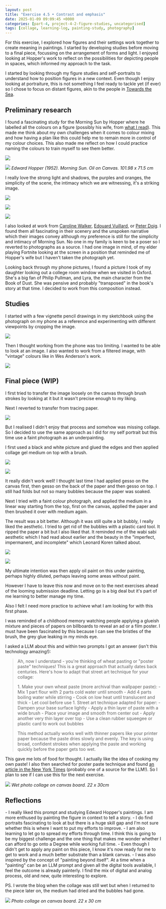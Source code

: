 ```yaml
---
layout: post
title: "Exercise 4.5 • Contrast and emphasis"
date: 2025-01-09 09:09:45 +0000
categories: [part-4, project-4-2-figure-studies, uncategorised]
tags: [collage, learning-log, painting-study, photography]
---
```


For this exercise, I explored how figures and their settings work together to create meaning in paintings. I started by developing studies before moving to a final piece, focussing on the arrangement of forms and light. I enjoyed looking at Hopper's work to reflect on the possibilities for depicting people in spaces, which informed my approach to the task.

<!-- /wp:paragraph --><!-- wp:paragraph -->

I started by looking through my figure studies and self-portraits to understand how to position figures in a new context. Even though I enjoy looking at portraiture, this is not something I feel ready to tackle yet (if ever) so I chose to focus on distant figures, akin to the people in [Towards the Sea](https://spaces.oca.ac.uk/gaellelog/category/coursework/part-3/exercise-3-5-larger-perspective-study/).

<!-- /wp:paragraph --><!-- wp:heading -->
## Preliminary research
<!-- /wp:heading --><!-- wp:paragraph -->

I found a fascinating study for the Morning Sun by Hopper where he labelled all the colours on a figure (possibly his wife, from [what I read](https://whitney.org/artists/621)). This made me think about my own challenges when it comes to colour mixing and how having a plan like this could help me to remain more in control of my colour choices. This also made me reflect on how I could practice naming the colours to train myself to see them better.

<!-- /wp:paragraph --><!-- wp:image {"sizeSlug":"large"} -->
![](https://whitneymedia.org/assets/artwork/6250/70_291_cropped.jpeg)
<!-- /wp:image --><!-- wp:image {"sizeSlug":"large"} -->
![](https://www.artchive.com/wp-content/uploads/2023/04/Morning-Sun-Hopper-Edward-1952-2.jpg)
_Edward Hopper (1952). Morning Sun. Oil on Canvas. 101.98 x 71.5 cm_
<!-- /wp:image --><!-- wp:paragraph -->

I really love the strong light and shadows, the purples and oranges, the simplicity of the scene, the intimacy which we are witnessing, it's a striking image.

<!-- /wp:paragraph --><!-- wp:columns -->
<!-- wp:column -->
<!-- wp:image {"sizeSlug":"large"} -->
![](https://cdn2.oceansbridge.com/2017/09/06184642/The-Flowered-Dress-Edouard-Vuillard-oil-painting.jpg)
<!-- /wp:image -->
<!-- /wp:column --><!-- wp:column -->
<!-- wp:image {"sizeSlug":"large"} -->
![](https://www.singulart.com/blog/wp-content/uploads/2024/02/Blotter.jpg)
<!-- /wp:image -->
<!-- /wp:column --><!-- wp:column -->
<!-- wp:image {"sizeSlug":"large"} -->
![](https://s3-eu-west-1.amazonaws.com/ngs-mw-prod/6/20/17/271026/271026.jpg)
<!-- /wp:image -->
<!-- /wp:column -->
<!-- /wp:columns --><!-- wp:paragraph -->

I also looked at work from [Caroline Walker](https://www.instagram.com/carolinewalkerartist/?hl=en), [Edouard Vuillard](https://cdn2.oceansbridge.com/2017/09/06184642/The-Flowered-Dress-Edouard-Vuillard-oil-painting.jpg), or [Peter Doig](https://www.instagram.com/peterdoig/). I found them all fascinating in their scenery and the unspoken narrative which their images convey although my preference is still for the simplicity and intimacy of Morning Sun. No one in my family is keen to be a poser so I reverted to photographs as a source. I had one image in mind, of my elder playing Fortnite looking at the screen in a position that reminded me of Hopper's wife but I haven't taken the photograph yet.

<!-- /wp:paragraph --><!-- wp:paragraph -->

Looking back through my phone pictures, I found a picture I took of my daughter looking out a college room window when we visited in Oxford. She's a big fan of Philip Pullman, and Lyra, the main character from the Book of Dust. She was pensive and probably "transposed" in the book's story at that time. I decided to work from this composition instead.

<!-- /wp:paragraph --><!-- wp:heading -->
## Studies
<!-- /wp:heading --><!-- wp:paragraph -->

I started with a few vignette pencil drawings in my sketchbook using the photograph on my phone as a reference and experimenting with different viewpoints by cropping the image.

<!-- /wp:paragraph --><!-- wp:image {"id":1361,"sizeSlug":"large"} -->
![](https://spaces.oca.ac.uk/gaellelog/wp-content/uploads/sites/5355/2025/01/document_2025-01-09_063547-1.jpg)
<!-- /wp:image --><!-- wp:paragraph -->

Then I thought working from the phone was too limiting. I wanted to be able to look at an image. I also wanted to work from a filtered image, with "vintage" colours like in Wes Anderson's work.

<!-- /wp:paragraph --><!-- wp:image {"id":1362,"sizeSlug":"large"} -->
![](https://spaces.oca.ac.uk/gaellelog/wp-content/uploads/sites/5355/2025/01/img_8783.jpg)
<!-- /wp:image --><!-- wp:heading -->
## Final piece (WIP)
<!-- /wp:heading --><!-- wp:paragraph -->

I first tried to transfer the image loosely on the canvas through brush strokes by looking at it but it wasn't precise enough to my liking.

<!-- /wp:paragraph --><!-- wp:paragraph -->

Next I reverted to transfer from tracing paper.

<!-- /wp:paragraph --><!-- wp:image {"id":1363,"sizeSlug":"large"} -->
![](https://spaces.oca.ac.uk/gaellelog/wp-content/uploads/sites/5355/2025/01/apc_0081-1.jpg)
<!-- /wp:image --><!-- wp:paragraph -->

But I realised I didn't enjoy that process and somehow was missing collage. So I decided to use the same approach as I did for my self portrait but this time use a faint photograph as an underpainting.

<!-- /wp:paragraph --><!-- wp:paragraph -->

I first used a black and white picture and glued the edges and then applied collage gel medium on top with a brush.

<!-- /wp:paragraph --><!-- wp:gallery {"linkTo":"none"} -->
<!-- wp:image {"id":1365,"sizeSlug":"large","linkDestination":"none"} -->
![](https://spaces.oca.ac.uk/gaellelog/wp-content/uploads/sites/5355/2025/01/img_8778.jpg)
<!-- /wp:image --><!-- wp:image {"id":1364,"sizeSlug":"large","linkDestination":"none"} -->
![](https://spaces.oca.ac.uk/gaellelog/wp-content/uploads/sites/5355/2025/01/img_8777.jpg)
<!-- /wp:image -->
<!-- /wp:gallery --><!-- wp:paragraph -->

It really didn't work well! I thought last time I had applied gesso on the canvas first, then gesso on the back of the paper and then gesso on top. I still had folds but not so many bubbles because the paper was soaked.

<!-- /wp:paragraph --><!-- wp:paragraph -->

Next I tried with a faint colour photograph, and applied the medium in a linear way starting from the top, first on the canvas, applied the paper and then brushed it over with medium again.

<!-- /wp:paragraph --><!-- wp:paragraph -->

The result was a bit better. Although it was still quite a bit bubbly, I really liked the aesthetic. I tried to get rid of the bubbles with a plastic card tool. It ripped the paper a bit but I also liked that. It reminded me of the wabi sabi aesthetic which I had read about earlier and the beauty in the "imperfect, impermanent, and incomplete" which Leonard Koren talked about.

<!-- /wp:paragraph --><!-- wp:paragraph -->

<!-- /wp:paragraph --><!-- wp:gallery {"linkTo":"none"} -->
<!-- wp:image {"id":1367,"sizeSlug":"large","linkDestination":"none"} -->
![](https://spaces.oca.ac.uk/gaellelog/wp-content/uploads/sites/5355/2025/01/img_8786-1.jpg)
<!-- /wp:image --><!-- wp:image {"id":1366,"sizeSlug":"large","linkDestination":"none"} -->
![](https://spaces.oca.ac.uk/gaellelog/wp-content/uploads/sites/5355/2025/01/img_8779.jpg)
<!-- /wp:image -->
<!-- /wp:gallery --><!-- wp:paragraph -->

My ultimate intention was then apply oil paint on this under painting, perhaps highly diluted, perhaps leaving some areas without paint.

<!-- /wp:paragraph --><!-- wp:paragraph -->

However I have to leave this now and move on to the next exercises ahead of the looming submission deadline. Letting go is a big deal but it's part of me learning to better manage my time.

<!-- /wp:paragraph --><!-- wp:paragraph -->

Also I felt I need more practice to achieve what I am looking for with this first phase.

<!-- /wp:paragraph --><!-- wp:paragraph -->

I was reminded of a childhood memory watching people applying a glueish mixture and pieces of papers on billboards to reveal an ad or a film poster. I must have been fascinated by this because I can see the bristles of the brush, the grey glue leaking in my minds eye.

<!-- /wp:paragraph --><!-- wp:paragraph -->

I asked a LLM about this and within two prompts I got an answer (isn't this technology amazing!):

<!-- /wp:paragraph --><!-- wp:quote -->

> <!-- wp:paragraph -->
> 
> Ah, now I understand - you're thinking of wheat pasting or "poster paste" techniques! This is a great approach that actually dates back centuries. Here's how to adapt that street art technique for your collage:
> 
> <!-- /wp:paragraph --><!-- wp:list {"ordered":true} -->
> <!-- wp:list-item -->1. Make your own wheat paste (more archival than wallpaper paste):
> <!-- /wp:list-item -->
> <!-- /wp:list --><!-- wp:list -->
> <!-- wp:list-item -->- Mix 1 part flour with 2 parts cold water until smooth
> <!-- /wp:list-item --><!-- wp:list-item -->- Add 4 parts boiling water while stirring
> <!-- /wp:list-item --><!-- wp:list-item -->- Cook on low heat until translucent and thick
> <!-- /wp:list-item --><!-- wp:list-item -->- Let cool before use
> <!-- /wp:list-item -->
> <!-- /wp:list --><!-- wp:list {"ordered":true} -->
> <!-- wp:list-item -->1. Street art technique adapted for paper:
> <!-- /wp:list-item -->
> <!-- /wp:list --><!-- wp:list -->
> <!-- wp:list-item -->- Dampen your base surface lightly
> <!-- /wp:list-item --><!-- wp:list-item -->- Apply a thin layer of paste with a wide brush
> <!-- /wp:list-item --><!-- wp:list-item -->- Place your image and smooth from center out
> <!-- /wp:list-item --><!-- wp:list-item -->- Apply another very thin layer over top
> <!-- /wp:list-item --><!-- wp:list-item -->- Use a clean rubber squeegee or plastic card to work out bubbles
> <!-- /wp:list-item -->
> <!-- /wp:list --><!-- wp:paragraph -->
> 
> This method actually works well with thinner papers like your printer paper because the paste dries slowly and evenly. The key is using broad, confident strokes when applying the paste and working quickly before the paper gets too wet.
> 
> <!-- /wp:paragraph -->

<!-- /wp:quote --><!-- wp:paragraph -->

This gave me lots of food for thought. I actually like the idea of cooking my own paste! I also then searched for poster paste technique and found [an article in the New York Times](https://www.nytimes.com/2020/06/09/magazine/how-to-wheat-paste-posters.html#:~:text=Print%20your%20poster%20on%20thin,over%20the%20top%20to%20seal.) (probably one of a source for the LLM!). So I plan to see if I can use this for the next exercise.

<!-- /wp:paragraph --><!-- wp:image {"id":1368,"sizeSlug":"large"} -->
![](https://spaces.oca.ac.uk/gaellelog/wp-content/uploads/sites/5355/2025/01/img_8789-1.jpg)
_Wet photo collage on canvas board. 22 x 30cm_
<!-- /wp:image --><!-- wp:heading -->
## Reflections
<!-- /wp:heading --><!-- wp:list -->
<!-- wp:list-item -->- I really liked this prompt and studying Edward Hopper's paintings. I am more enthused by painting the figure in context to tell a story.
<!-- /wp:list-item --><!-- wp:list-item -->- I do find portraits fascinating to look at but there is a huge skill gap and I'm not sure whether this is where I want to put my efforts to improve. 
<!-- /wp:list-item --><!-- wp:list-item -->- I am also learning to let go to spread my efforts through time. I think this is going to be my biggest challenge and the one thing that makes me wonder whether I can afford to go onto a Degree while working full time.
<!-- /wp:list-item --><!-- wp:list-item -->- Even though I didn't get to apply any paint on this piece, I know it's now ready for me to get to work and a much better substrate than a blank canvas. 
<!-- /wp:list-item --><!-- wp:list-item -->- I was also inspired by the concept of "painting beyond itself". At a time when a "painting" can be an LLM prompt and given all the digital tools available, I feel the outcome is already painterly. I find the mix of digital and analog process, old and new, quite interesting to explore. 
<!-- /wp:list-item -->
<!-- /wp:list --><!-- wp:paragraph -->

PS. I wrote the blog when the collage was still wet but when I returned to the piece later on, the medium had dried and the bubbles had gone.

<!-- /wp:paragraph --><!-- wp:image {"id":1374,"sizeSlug":"large","linkDestination":"media"} -->
[![](https://spaces.oca.ac.uk/gaellelog/wp-content/uploads/sites/5355/2025/01/img_8801-1.jpg)](https://spaces.oca.ac.uk/gaellelog/wp-content/uploads/sites/5355/2025/01/img_8801-1.jpg)
_Photo collage on canvas board. 22 x 30 cm_
<!-- /wp:image -->